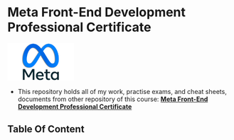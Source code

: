 # Meta Front-End Development Professional Certificate
<img src="./meta-logo.png" width=150>

- This repository holds all of my work, practise exams, and cheat sheets, documents from other repository of this course: [<b>Meta Front-End Development Professional Certificate</b>](https://www.coursera.org/professional-certificates/meta-front-end-developer)

## Table Of Content
